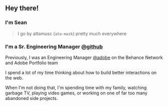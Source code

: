 ## Hey there!

### I'm Sean

> I go by attamusc (`atə-məsk`) pretty much everywhere

### I'm a Sr. Engineering Manager [@github](https://github.com/github)

Previously, I was an Engineering Manager [@adobe](https://github.com/adobe) on the Behance Network and Adobe Portfolio team

I spend a lot of my time thinking about how to build better interactions on the web.

When I'm not doing that, I'm spending time with my family, watching garbage TV, playing video games, or working on one of far too many abandoned side projects.
